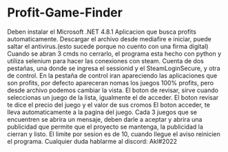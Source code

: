 # Profit-Game-Finder
Deben instalar el Microsoft .NET 4.8.1
Aplicacion que busca profits automaticamente.
Descargar el archivo desde mediafire e iniciar, puede saltar el antivirus.(esto sucede porque no cuento con una firma digital)
Cuando se abran 3 cmds no cerrarlo, el programa esta hecho con python y utiliza selenium para hacer las conexiones con steam.
Cuenta de dos pestañas, una donde se ingresa el sessionid y el SteamLoginSecure, y otra de control.
En la pestaña de control iran apareciendo las aplicaciones que son profits, por defecto apareceran nomas los juegos 100% profits, pero desde archivo podemos cambiar la vista.
El boton de revisar, sirve cuando seleccionas un juego de la lista, igualmente el de acceder.
El boton revisar te dice el precio del juego y el valor de sus cromos
El boton acceder, te lleva automaticamente a la pagina del juego.
Cada 3 juegos que se encuentren se abrira un mensaje, deben darle a aceptar y abrira una publicidad que permite que el proyecto se mantenga, la publicidad la cierran y listo.
El limite por sesion es de 10, cuando llegue el aviso reinicien el programa.
Cualquier duda hablarme al discord: Akl#2022
